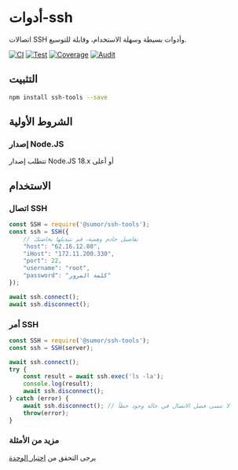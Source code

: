 # أدوات-ssh
اتصالات SSH وأدوات بسيطة وسهلة الاستخدام، وقابلة للتوسيع.

[![CI](https://github.com/sumor-cloud/ssh-tools/actions/workflows/ci.yml/badge.svg)](https://github.com/sumor-cloud/ssh-tools/actions/workflows/ci.yml)
[![Test](https://github.com/sumor-cloud/ssh-tools/actions/workflows/ut.yml/badge.svg)](https://github.com/sumor-cloud/ssh-tools/actions/workflows/ut.yml)
[![Coverage](https://github.com/sumor-cloud/ssh-tools/actions/workflows/coverage.yml/badge.svg)](https://github.com/sumor-cloud/ssh-tools/actions/workflows/coverage.yml)
[![Audit](https://github.com/sumor-cloud/ssh-tools/actions/workflows/audit.yml/badge.svg)](https://github.com/sumor-cloud/ssh-tools/actions/workflows/audit.yml)

## التثبيت
```bash
npm install ssh-tools --save
```

## الشروط الأولية

### إصدار Node.JS
تتطلب إصدار Node.JS 18.x أو أعلى

## الاستخدام

### اتصال SSH
```javascript
const SSH = require('@sumor/ssh-tools');
const ssh = SSH({
    // تفاصيل خادم وهمية، قم بتبديلها بخاصتك
    "host": "62.16.12.88",
    "iHost": "172.11.200.330",
    "port": 22,
    "username": "root",
    "password": "كلمة المرور"
});

await ssh.connect();
await ssh.disconnect();
```

### أمر SSH
```javascript
const SSH = require('@sumor/ssh-tools');
const ssh = SSH(server);

await ssh.connect();
try {
    const result = await ssh.exec('ls -la');
    console.log(result);
    await ssh.disconnect();
} catch (error) {
    await ssh.disconnect(); // لا تنسى فصل الاتصال في حالة وجود خطأ
    throw(error);
}
```

### مزيد من الأمثلة
يرجى التحقق من [اختبار الوحدة](https://github.com/sumor-cloud/ssh-tools/tree/main/test)